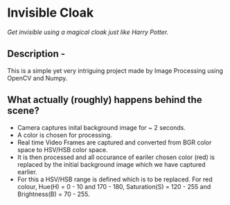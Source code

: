 # Invisible Cloak

_Get invisible using a magical cloak just like Harry Potter._

## Description - 

This is a simple yet very intriguing project made by Image Processing using OpenCV and Numpy.

## What actually (roughly) happens behind the scene?

* Camera captures inital background image for ~ 2 seconds.
* A color is chosen for processing.
* Real time Video Frames are captured and converted from BGR color space to HSV/HSB color space.
* It is then processed and all occurance of eariler chosen color (red) is replaced by the initial background image which we have captured earlier.
* For this a HSV/HSB range is defined  which is to be replaced. For red colour, Hue(H) = 0 - 10 and 170 - 180, Saturation(S) = 120 - 255 and Brightness(B) = 70 - 255.

